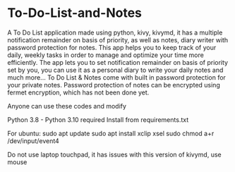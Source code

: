 # To-Do-List-and-Notes
A To Do List application made using python, kivy, kivymd, it has a multiple notification remainder on basis of priority, as well as notes, diary writer with password protection for notes.
This app helps you to keep track of your daily, weekly tasks in order to manage and optimize your time more efficiently. The app lets you to set notification remainder on basis of priority set by you, you can use it as a personal diary to write your daily notes and much more... To Do List & Notes come with built in password protection for your private notes.
Password protection of notes can be encrypted using fermet encryption, which has not been done yet.

Anyone can use these codes and modify


Python 3.8 - Python 3.10 required
Install from requirements.txt

For ubuntu:
sudo apt update
sudo apt install xclip xsel
sudo chmod a+r /dev/input/event4



Do not use laptop touchpad, it has issues with this version of kivymd, use mouse